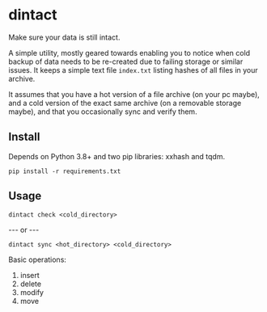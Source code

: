 # dintact

Make sure your data is still intact.

A simple utility, mostly geared towards enabling you to notice when cold backup of data needs to be re-created due to failing storage or similar issues. It keeps a simple text file `index.txt` listing hashes of all files in your archive.

It assumes that you have a hot version of a file archive (on your pc maybe), and a cold version of the exact same archive (on a removable storage maybe), and that you occasionally sync and verify them.

## Install

Depends on Python 3.8+ and two pip libraries: xxhash and tqdm.

    pip install -r requirements.txt

## Usage
`dintact check <cold_directory>`

--- or ---

`dintact sync <hot_directory> <cold_directory>`

Basic operations:
1. insert
2. delete
3. modify
4. move 
